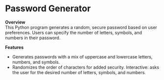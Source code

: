 # Password Generator<br>

**Overview**<br>
This Python program generates a random, secure password based on user preferences. Users can specify the number of letters, symbols, and numbers in their password.
<br>

**Features**<br>
+ Generates passwords with a mix of uppercase and lowercase letters, numbers, and symbols.
+ Randomizes the order of characters for added security.
Interactive: asks the user for the desired number of letters, symbols, and numbers.
